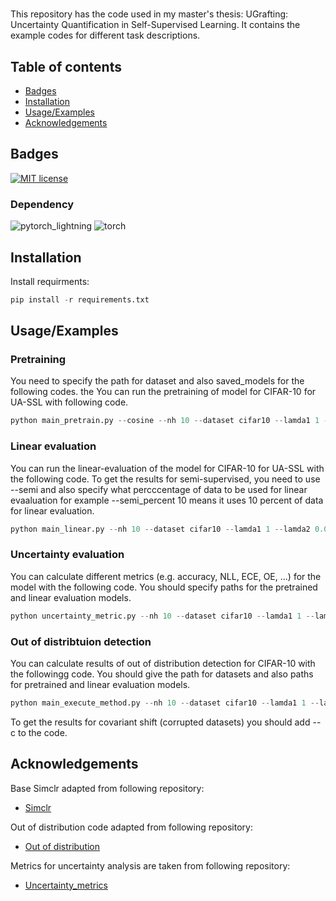 




# 

This repository has the code used in my master's thesis: UGrafting: Uncertainty Quantification in Self-Supervised Learning. It contains the example codes for different task descriptions. 



## Table of contents
* [Badges](#general-information)
* [Installation](#Installation)
* [Usage/Examples](#Usage/Examples)
* [Acknowledgements](#Acknowledgements)

## Badges

[![MIT license](https://img.shields.io/badge/License-MIT-blue.svg)](https://github.com/git/git-scm.com/blob/main/MIT-LICENSE.txt)

### Dependency

![pytorch_lightning](https://img.shields.io/badge/Pytorch_lightning-1.5.10-brightgreen)
![torch](https://img.shields.io/badge/Torch-1.10.1-brightgreen)

## Installation

Install requirments:
```python
pip install -r requirements.txt
```


## Usage/Examples


### Pretraining

You need to specify the path for dataset and also saved_models for the following codes.  the You can run the pretraining of model for CIFAR-10 for UA-SSL with following code.

```python
python main_pretrain.py --cosine --nh 10 --dataset cifar10 --lamda1 1 --lamda2 0.08 --epoch 800
``` 
### Linear evaluation

You can run the linear-evaluation of the model for CIFAR-10 for UA-SSL with the following code. To get the results for semi-supervised, you need to use --semi and also specify what percccentage of data to be used for linear evaaluation for example --semi_percent 10 means it uses 10 percent of data for linear evaluation.

```python
python main_linear.py --nh 10 --dataset cifar10 --lamda1 1 --lamda2 0.08
``` 

### Uncertainty evaluation 

You can calculate different metrics (e.g. accuracy, NLL, ECE, OE, ...) for the model with the following code. You should specify paths for the pretrained and linear evaluation models.

```python
python uncertainty_metric.py --nh 10 --dataset cifar10 --lamda1 1 --lamda2 0.08
```
 
### Out of distribtuion detection

You can calculate results of out of distribution detection for CIFAR-10 with the followingg code. You should give the path for datasets and also paths for pretrained and linear evaluation models.

```python
python main_execute_method.py --nh 10 --dataset cifar10 --lamda1 1 --lamda2 0.08
```
To get the results for covariant shift (corrupted datasets) you should add --c to the code.


## Acknowledgements
Base Simclr adapted from following repository:

 - [Simclr](https://github.com/HobbitLong/SupContrast)

Out of distribution code adapted from following repository:

 - [Out of distribution](https://github.com/kobybibas/pnml_ood_detection)

Metrics for uncertainty analysis are taken from following repository:

 - [Uncertainty_metrics](https://github.com/bicycleman15/KD-calibration/blob/f436583f4458c89971414e972686c55596d5950d/calibration_library/metrics.py)






